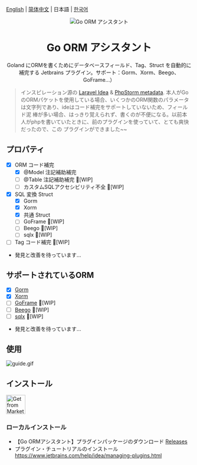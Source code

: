[English](./README.md) | [简体中文](./README-zh_CN.md) | 日本語 | [한국어](./README-ko_KR.md)

<div align="center">
    <img src="https://blog.johnmai.top/go-orm-helper/src/main/resources/icons/icon64x64.svg" alt="Go ORM アシスタント"/>
    <h1 align="center">Go ORM アシスタント</h1>
</div>

<p align="center">Goland にORMを書くためにデータベースフィールド、Tag、Struct を自動的に補完する Jetbrains プラグイン。サポート：Gorm、Xorm、Beego、GoFrame...）</p>

> インスピレーション源の  [Laravel Idea](https://plugins.jetbrains.com/plugin/13441-laravel-idea) &
> [PhpStorm metadata](https://www.jetbrains.com/help/phpstorm/ide-advanced-metadata.html).
> 本人がGoのORMパケットを使用している場合、いくつかのORM関数のパラメータは文字列であり、ideはコード補完をサポートしていないため、フィールド泥
> 棒が多い場合、はっきり覚えられず、書くのが不便になる。以前本人がphpを書いていたときに、前のプラグインを使っていて、とても爽快だったので、この
> プラグインができました~~

## プロパティ

- [x] ORM コード補完
    - [x] @Model 注記補助補完
    - [ ] @Table 注記補助補完 🚧[WIP]
    - [ ] カスタムSQLアクセシビリティ不全 🚧[WIP]
- [x] SQL 変換 Struct
    - [x] Gorm
    - [x] Xorm
    - [x] 共通 Struct
    - [ ] GoFrame 🚧[WIP]
    - [ ] Beego 🚧[WIP]
    - [ ] sqlx 🚧[WIP]
- [ ] Tag コード補完 🚧[WIP]
- 発見と改善を待っています...

## サポートされているORM

- [x] [Gorm](https://github.com/go-gorm/gorm)
- [x] [Xorm](https://gitea.com/xorm/xorm)
- [ ] [GoFrame](https://github.com/gogf/gf) 🚧[WIP]
- [ ] [Beego](https://github.com/beego/beego) 🚧[WIP]
- [ ] [sqlx](https://github.com/jmoiron/sqlx) 🚧[WIP]
- 発見と改善を待っています...

## 使用

![guide.gif](assets%2Fguide.gif)

## インストール

<a href="https://plugins.jetbrains.com/plugin/22173-go-orm-helper" target="_blank">
    <img src="https://blog.johnmai.top/go-orm-helper/assets/installation_button.svg" height="52" alt="Get from Marketplace" title="Get from Marketplace">
</a>

### ローカルインストール

- 【Go ORMアシスタント】プラグインパッケージのダウンロード [Releases](https://github.com/maiqingqiang/go-orm-helper/releases)
- プラグイン・チュートリアルのインストール https://www.jetbrains.com/help/idea/managing-plugins.html